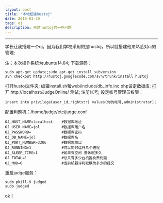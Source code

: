 ```yaml
---
layout: post
title: "本地搭建hustoj"
date: 2015-03-30
tags: oj
description: 搭建hustoj的一些问题
---
```

***

学长让我搭建一个oj，因为我们学校采用的是hustoj，所以就搭建他来熟悉对oj的管理;

 注：本次操作系统为ubuntu14.04;
 下载源码：

	sudo apt-get update;sudo apt-get install subversion
	svn checkout http://hustoj.googlecode.com/svn/trunk/install hustoj

打开hustoj文件夹;
编辑install.sh和web/include/db_info.inc.php设定数据库;
打开 http://localhost/JudgeOnline/ 测试;
注册帐号;
设定帐号管理员权限：

	insert into privilege(user_id,rightstr) values(你的帐号,administrator);

配置判题机：/home/judge/etc/judge.conf

	OJ_HOST_NAME=localhost    #数据库地址
	OJ_USER_NAME=jol          #数据库用户名
	OJ_PASSWORD=              #数据库密码
	OJ_DB_NAME=jol            #数据库名
	OJ_PORT_NUMBER=3306       #数据库端口
	OJ_RUNNING=1              #可以同时运行几个进程
	OJ_SLEEP_TIME=1           #如果有空闲 要休眠多久
	OJ_TOTAL=1                #总共有多少台机器负责判题
	OJ_MOD=0                  #当前机器评判取模为多少的提交

重启judge服务：

	sudo pkill-9 judged
	sudo judged

ok！